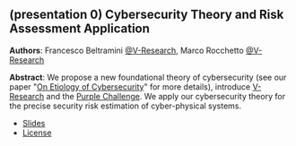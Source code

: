 ## (presentation 0) Cybersecurity Theory and Risk Assessment Application

**Authors**: Francesco Beltramini [@V-Research](http://v-research.it), Marco Rocchetto [@V-Research](http://v-research.it)

**Abstract**: We propose a new foundational theory of cybersecurity (see our paper "[On Etiology of Cybersecurity](../reports/paper_0)" for more details), introduce [V-Research](http://v-research.it) and the [Purple Challenge](link-to-challenge).
We apply our cybersecurity theory for the precise security risk estimation of cyber-physical systems.

- [Slides](../presentations/presentation_0.odp)
- [License](./LICENSE.md)
